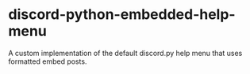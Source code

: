 # discord-python-embedded-help-menu
A custom implementation of the default discord.py help menu that uses formatted embed posts.
